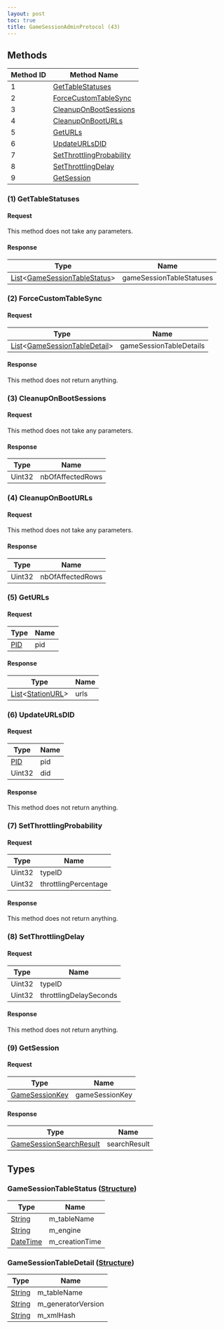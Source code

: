 ```yaml
---
layout: post
toc: true
title: GameSessionAdminProtocol (43)
---
```


## Methods

| Method ID | Method Name                                             |
| --------- | ------------------------------------------------------- |
| 1         | [GetTableStatuses](#1-gettablestatuses)                 |
| 2         | [ForceCustomTableSync](#2-forcecustomtablesync)         |
| 3         | [CleanupOnBootSessions](#3-cleanuponbootsessions)       |
| 4         | [CleanupOnBootURLs](#4-cleanuponbooturls)               |
| 5         | [GetURLs](#5-geturls)                                   |
| 6         | [UpdateURLsDID](#6-updateurlsdid)                       |
| 7         | [SetThrottlingProbability](#7-setthrottlingprobability) |
| 8         | [SetThrottlingDelay](#8-setthrottlingdelay)             |
| 9         | [GetSession](#9-getsession)                             |

### (1) GetTableStatuses
#### Request
This method does not take any parameters.
#### Response

| Type                                                                      | Name                     |
| ------------------------------------------------------------------------- | ------------------------ |
| [List]&lt;[GameSessionTableStatus](#gamesessiontablestatus-structure)&gt; | gameSessionTableStatuses |

### (2) ForceCustomTableSync
#### Request

| Type                                                                      | Name                    |
| ------------------------------------------------------------------------- | ----------------------- |
| [List]&lt;[GameSessionTableDetail](#gamesessiontabledetail-structure)&gt; | gameSessionTableDetails |

#### Response
This method does not return anything.

### (3) CleanupOnBootSessions
#### Request
This method does not take any parameters.
#### Response

| Type   | Name             |
| ------ | ---------------- |
| Uint32 | nbOfAffectedRows |

### (4) CleanupOnBootURLs
#### Request
This method does not take any parameters.
#### Response

| Type   | Name             |
| ------ | ---------------- |
| Uint32 | nbOfAffectedRows |

### (5) GetURLs
#### Request

| Type  | Name |
| ----- | ---- |
| [PID] | pid  |

#### Response

| Type                       | Name |
| -------------------------- | ---- |
| [List]&lt;[StationURL]&gt; | urls |

### (6) UpdateURLsDID
#### Request

| Type   | Name |
| ------ | ---- |
| [PID]  | pid  |
| Uint32 | did  |

#### Response
This method does not return anything.

### (7) SetThrottlingProbability
#### Request

| Type   | Name                 |
| ------ | -------------------- |
| Uint32 | typeID               |
| Uint32 | throttlingPercentage |

#### Response
This method does not return anything.

### (8) SetThrottlingDelay
#### Request

| Type   | Name                   |
| ------ | ---------------------- |
| Uint32 | typeID                 |
| Uint32 | throttlingDelaySeconds |

#### Response
This method does not return anything.

### (9) GetSession
#### Request

| Type             | Name           |
| ---------------- | -------------- |
| [GameSessionKey] | gameSessionKey |

#### Response

| Type                      | Name         |
| ------------------------- | ------------ |
| [GameSessionSearchResult] | searchResult |

## Types

### GameSessionTableStatus ([Structure])
| Type       | Name           |
| ---------- | -------------- |
| [String]   | m_tableName    |
| [String]   | m_engine       |
| [DateTime] | m_creationTime |

### GameSessionTableDetail ([Structure])
| Type     | Name               |
| -------- | ------------------ |
| [String] | m_tableName        |
| [String] | m_generatorVersion |
| [String] | m_xmlHash          |

[GameSessionKey]: /docs/nex/protocols/game-session#gamesessionkey-structure
[GameSessionSearchResult]: /docs/nex/protocols/game-session#gamesessionsearchresult-structure

[Structure]: /docs/nex/types#structure
[List]: /docs/nex/types#list
[String]: /docs/nex/types#string
[DateTime]: /docs/nex/types#datetime
[PID]: /docs/nex/types#pid
[StationURL]: /docs/nex/types#stationurl
